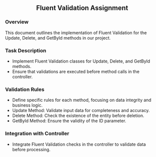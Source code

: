 <h2 align="center">Fluent Validation Assignment</h2>


### Overview
This document outlines the implementation of Fluent Validation for the Update, Delete, and GetById methods in our project.

### Task Description
- Implement Fluent Validation classes for Update, Delete, and GetById methods.
- Ensure that validations are executed before method calls in the controller.

### Validation Rules
- Define specific rules for each method, focusing on data integrity and business logic.
- Update Method: Validate input data for completeness and accuracy.
- Delete Method: Check the existence of the entity before deletion.
- GetById Method: Ensure the validity of the ID parameter.

### Integration with Controller
- Integrate Fluent Validation checks in the controller to validate data before processing.

